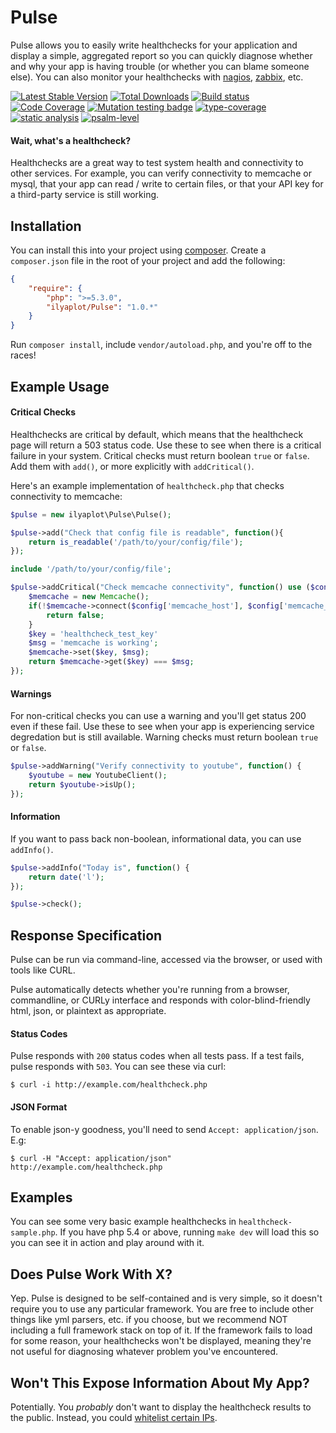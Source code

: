 # Pulse

Pulse allows you to easily write healthchecks for your application and display a simple, aggregated report so you can quickly diagnose whether and why your app is having trouble (or whether you can blame someone else). You can also monitor your healthchecks with [nagios](http://www.nagios.org/), [zabbix](http://www.zabbix.com/), etc.

[![Latest Stable Version](https://poser.pugx.org/yiisoft/validator/v/stable.png)](https://packagist.org/packages/ilyaplot/pulse)
[![Total Downloads](https://poser.pugx.org/ilyaplot/pulse/downloads.png)](https://packagist.org/packages/ilyaplot/pulse)
[![Build status](https://github.com/ilyaplot/pulse/workflows/build/badge.svg)](https://github.com/ilyaplot/pulse/actions?query=workflow%3Abuild)
[![Code Coverage](https://codecov.io/gh/ilyaplot/pulse/branch/master/graph/badge.svg)](https://codecov.io/gh/ilyaplot/pulse)
[![Mutation testing badge](https://img.shields.io/endpoint?style=flat&url=https%3A%2F%2Fbadge-api.stryker-mutator.io%2Fgithub.com%2Fyiisoft%2Fvalidator%2Fmaster)](https://dashboard.stryker-mutator.io/reports/github.com/ilyaplot/pulse/master)
[![type-coverage](https://shepherd.dev/github/ilyaplot/pulse/coverage.svg)](https://shepherd.dev/github/ilyaplot/pulse)
[![static analysis](https://github.com/ilyaplot/pulse/workflows/static%20analysis/badge.svg)](https://github.com/ilyaplot/pulse/actions?query=workflow%3A%22static+analysis%22)
[![psalm-level](https://shepherd.dev/github/ilyaplot/pulse/level.svg)](https://shepherd.dev/github/ilyaplot/pulse)

#### Wait, what's a healthcheck?

Healthchecks are a great way to test system health and connectivity to other services. For example, you can verify connectivity to memcache or mysql, that your app can read / write to certain files, or that your API key for a third-party service is still working.

## Installation

You can install this into your project using [composer](http://getcomposer.org/doc/00-intro.md#installation-nix). Create a `composer.json` file in the root of your project and add the following:

```json
{
    "require": {
        "php": ">=5.3.0",
        "ilyaplot/Pulse": "1.0.*"
    }
}
```

Run `composer install`, include `vendor/autoload.php`, and you're off to the races!

## Example Usage

#### Critical Checks

Healthchecks are critical by default, which means that the healthcheck page will return a 503 status code. Use these to see when there is a critical failure in your system. Critical checks must return boolean `true` or `false`. Add them with `add()`, or more explicitly with `addCritical()`.

Here's an example implementation of `healthcheck.php` that checks connectivity to memcache:

```php
$pulse = new ilyaplot\Pulse\Pulse();

$pulse->add("Check that config file is readable", function(){
	return is_readable('/path/to/your/config/file');
});

include '/path/to/your/config/file';

$pulse->addCritical("Check memcache connectivity", function() use ($config) {
	$memcache = new Memcache();
	if(!$memcache->connect($config['memcache_host'], $config['memcache_port'])){
		return false;
	}
	$key = 'healthcheck_test_key'
	$msg = 'memcache is working';
	$memcache->set($key, $msg);
	return $memcache->get($key) === $msg;
});
```

#### Warnings

For non-critical checks you can use a warning and you'll get status 200 even if these fail. Use these to see when your app is experiencing service degredation but is still available. Warning checks must return boolean `true` or `false`.

```php
$pulse->addWarning("Verify connectivity to youtube", function() {
	$youtube = new YoutubeClient();
	return $youtube->isUp();
});
```

#### Information

If you want to pass back non-boolean, informational data, you can use `addInfo()`.

```php
$pulse->addInfo("Today is", function() {
	return date('l');
});

$pulse->check();
```

## Response Specification

Pulse can be run via command-line, accessed via the browser, or used with tools like CURL.

Pulse automatically detects whether you're running from a browser, commandline, or CURLy interface and responds with color-blind-friendly html, json, or plaintext as appropriate.

#### Status Codes

Pulse responds with `200` status codes when all tests pass. If a test fails, pulse responds with `503`. You can see these via curl:

	$ curl -i http://example.com/healthcheck.php

#### JSON Format

To enable json-y goodness, you'll need to send `Accept: application/json`. E.g:

	$ curl -H "Accept: application/json" http://example.com/healthcheck.php

## Examples

You can see some very basic example healthchecks in `healthcheck-sample.php`. If you have php 5.4 or above, running `make dev` will load this so you can see it in action and play around with it.

## Does Pulse Work With X?

Yep. Pulse is designed to be self-contained and is very simple, so it doesn't require you to use any particular framework. You are free to include other things like yml parsers, etc. if you choose, but we recommend NOT including a full framework stack on top of it. If the framework fails to load for some reason, your healthchecks won't be displayed, meaning they're not useful for diagnosing whatever problem you've encountered.

## Won't This Expose Information About My App?

Potentially. You *probably* don't want to display the healthcheck results to the public. Instead, you could [whitelist certain IPs](http://httpd.apache.org/docs/2.2/howto/access.html).
